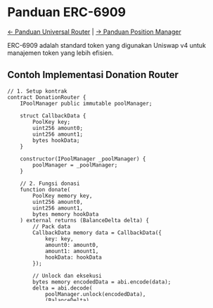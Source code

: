 # Panduan ERC-6909

[← Panduan Universal Router](./04-universal-router.md) | [→ Panduan Position Manager](./06-position-manager.md)

ERC-6909 adalah standard token yang digunakan Uniswap v4 untuk manajemen token yang lebih efisien.

## Contoh Implementasi Donation Router

```solidity
// 1. Setup kontrak
contract DonationRouter {
    IPoolManager public immutable poolManager;

    struct CallbackData {
        PoolKey key;
        uint256 amount0;
        uint256 amount1;
        bytes hookData;
    }

    constructor(IPoolManager _poolManager) {
        poolManager = _poolManager;
    }

    // 2. Fungsi donasi
    function donate(
        PoolKey memory key,
        uint256 amount0,
        uint256 amount1,
        bytes memory hookData
    ) external returns (BalanceDelta delta) {
        // Pack data
        CallbackData memory data = CallbackData({
            key: key,
            amount0: amount0,
            amount1: amount1,
            hookData: hookData
        });
        
        // Unlock dan eksekusi
        bytes memory encodedData = abi.encode(data);
        delta = abi.decode(
            poolManager.unlock(encodedData),
            (BalanceDelta)
        );
    }

    // 3. Callback handler
    function unlockCallback(
        bytes calldata rawData
    ) external returns (bytes memory) {
        require(msg.sender == address(poolManager));
        
        // Decode data
        CallbackData memory data = abi.decode(rawData, (CallbackData));
        
        // Eksekusi donasi
        BalanceDelta delta = poolManager.donate(
            data.key,
            data.amount0,
            data.amount1,
            data.hookData
        );

        // Handle deltas dengan ERC-6909
        if (delta.amount0() < 0) {
            poolManager.burn(
                data.key.currency0,
                address(this),
                uint256(-delta.amount0())
            );
        }
        if (delta.amount1() < 0) {
            poolManager.burn(
                data.key.currency1,
                address(this),
                uint256(-delta.amount1())
            );
        }

        return abi.encode(delta);
    }
}
```

## Operasi ERC-6909

### 1. Mint: Untuk menarik value dari pool
```solidity
poolManager.mint(currency, address(this), amount);
```

### 2. Burn: Untuk transfer value ke pool
```solidity
poolManager.burn(currency, address(this), amount);
```

## Catatan Penting
- Lebih efisien dari ERC-20 untuk operasi frequent
- Terintegrasi dengan sistem flash accounting
- Ideal untuk:
  * Day trading
  * MEV bots
  * Active liquidity management
- Tidak perlu approval dan transfer terpisah
- Operasi mint/burn sesuai dengan delta:
  * Negative delta -> gunakan burn
  * Positive delta -> gunakan mint